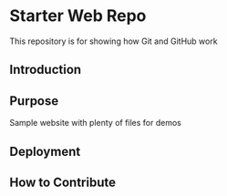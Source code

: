 # Starter Web Repo

This repository is for showing how Git and GitHub work

## Introduction


## Purpose

Sample website with plenty of files for demos

## Deployment


## How to Contribute 